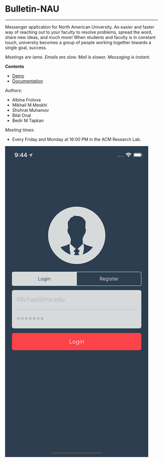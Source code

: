 # Bulletin-NAU
------
Messenger application for North American University. An easier and faster way of reaching out to your faculty to resolve problems, spread the word, share new ideas, and much more! When students and faculty is in constant touch, university becomes a group of people working together towards a single goal, success.

*Meetings are lame. Emails are slow. Mail is slower. Messaging is instant.*

**Contents**

- [Demo](https://goo.gl/QRSQc4)
- [Documentation](https://github.com/nau-bulletin/bulletin_NAU/blob/master/doc/Project%20Report.pdf)

*Authors:*

- Albina Frolova
- Mikhail M.Meskhi
- Shohrat Muhamov
- Bilal Onal
- Bedir M Tapkan

*Meeting times:*

- Every Friday and Monday at 16:00 PM in the ACM Research Lab.

![login](assets/images/11.png)


